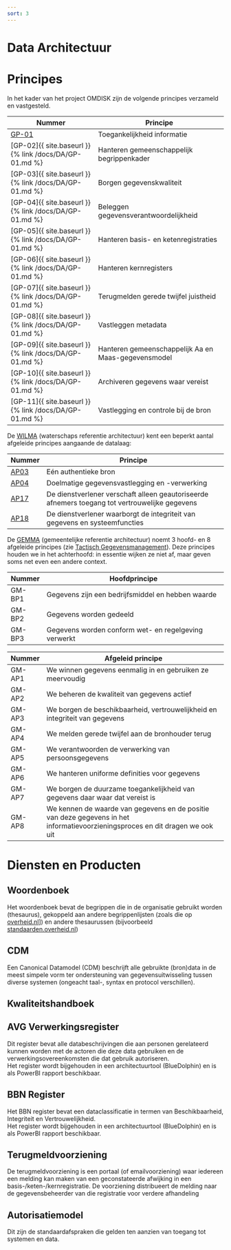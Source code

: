 ```yaml
---
sort: 3
---
```


# Data Architectuur

# Principes

In het kader van het project OMDISK zijn de volgende principes verzameld en vastgesteld.

| Nummer | Principe |
|--------|----------|
| [GP-01](DA/GP-01.md) | Toegankelijkheid informatie |
| [GP-02]{{ site.baseurl }}{% link /docs/DA/GP-01.md %}  | Hanteren gemeenschappelijk begrippenkader |
| [GP-03]{{ site.baseurl }}{% link /docs/DA/GP-01.md %}  | Borgen gegevenskwaliteit |
| [GP-04]{{ site.baseurl }}{% link /docs/DA/GP-01.md %}  | Beleggen gegevensverantwoordelijkheid |
| [GP-05]{{ site.baseurl }}{% link /docs/DA/GP-01.md %}  | Hanteren basis- en ketenregistraties |
| [GP-06]{{ site.baseurl }}{% link /docs/DA/GP-01.md %}  | Hanteren kernregisters |
| [GP-07]{{ site.baseurl }}{% link /docs/DA/GP-01.md %}  | Terugmelden gerede twijfel juistheid |
| [GP-08]{{ site.baseurl }}{% link /docs/DA/GP-01.md %}  | Vastleggen metadata |
| [GP-09]{{ site.baseurl }}{% link /docs/DA/GP-01.md %}  | Hanteren gemeenschappelijk Aa en Maas-gegevensmodel |
| [GP-10]{{ site.baseurl }}{% link /docs/DA/GP-01.md %}  | Archiveren gegevens waar vereist |
| [GP-11]{{ site.baseurl }}{% link /docs/DA/GP-01.md %}  | Vastlegging en controle bij de bron |


De [WILMA](https://wilmaonline.nl) (waterschaps referentie architectuur) kent een beperkt aantal afgeleide principes aangaande de datalaag:

| Nummer | Principe |
|--------|----------|
| [AP03](https://www.wilmaonline.nl/index.php/WILMA/id-6f81305c-9c48-4145-a9e1-23c8bd428eaf) | Eén authentieke bron |
| [AP04](https://www.wilmaonline.nl/index.php/WILMA/id-a60f29f9-0092-42be-a9f8-dc20515b1a59) | Doelmatige gegevensvastlegging en -verwerking |
| [AP17](https://www.wilmaonline.nl/index.php/WILMA/id-63fc8dc3-0f9d-4226-b075-28050f93e692) | De dienstverlener verschaft alleen geautoriseerde afnemers toegang tot vertrouwelijke gegevens |
| [AP18](https://www.wilmaonline.nl/index.php/WILMA/id-2842c036-aaca-48ac-9abe-78a5e63ee9d0) | De dienstverlener waarborgt de integriteit van gegevens en systeemfuncties |


De [GEMMA](https://www.gemmaonline.nl/index.php/Gemeentelijke_Model_Architectuur_(GEMMA)) (gemeentelijke referentie architectuur) noemt 3 hoofd- en 8 afgeleide principes (zie [Tactisch Gegevensmanagement](https://www.gemmaonline.nl/index.php/GMT_Principes)). Deze principes houden we in het achterhoofd: in essentie wijken ze niet af, maar geven soms net even een andere context.

| Nummer | Hoofdprincipe |
|--------|----------|
| GM-BP1 | Gegevens zijn een bedrijfsmiddel en hebben waarde |
| GM-BP2 | Gegevens worden gedeeld |
| GM-BP3 | Gegevens worden conform wet- en regelgeving verwerkt |

| Nummer | Afgeleid principe |
|--------|----------|
| GM-AP1 | We winnen gegevens eenmalig in en gebruiken ze meervoudig |
| GM-AP2 | We beheren de kwaliteit van gegevens actief |
| GM-AP3 | We borgen de beschikbaarheid, vertrouwelijkheid en integriteit van gegevens |
| GM-AP4 | We melden gerede twijfel aan de bronhouder terug|
| GM-AP5 | We verantwoorden de verwerking van persoonsgegevens |
| GM-AP6 | We hanteren uniforme definities voor gegevens |
| GM-AP7 | We borgen de duurzame toegankelijkheid van gegevens daar waar dat vereist is |
| GM-AP8 | We kennen de waarde van gegevens en de positie van deze gegevens in het informatievoorzieningsproces en dit dragen we ook uit |


# Diensten en Producten

## Woordenboek
Het woordenboek bevat de begrippen die in de organisatie gebruikt worden (thesaurus), gekoppeld aan andere begrippenlijsten (zoals die op [overheid.nl](https://www.overheid.nl/help/officiele-bekendmakingen/begrippenlijst#H)]) en andere thesaurussen (bijvoorbeeld [standaarden.overheid.nl](https://standaarden.overheid.nl/owms/terms/Thesaurus))

## CDM
Een Canonical Datamodel (CDM) beschrijft alle gebruikte (bron)data in de meest simpele vorm ter ondersteuning van gegevensuitwisseling tussen diverse systemen (ongeacht taal-, syntax en protocol verschillen).

## Kwaliteitshandboek

## AVG Verwerkingsregister
Dit register bevat alle databeschrijvingen die aan personen gerelateerd kunnen worden met de actoren die deze data gebruiken en de verwerkingsovereenkomsten die dat gebruik autoriseren.<br>
Het register wordt bijgehouden in een architectuurtool (BlueDolphin) en is als PowerBI rapport beschikbaar.

## BBN Register
Het BBN register bevat een dataclassificatie in termen van Beschikbaarheid, Integriteit en Vertrouwelijkheid.<br>
Het register wordt bijgehouden in een architectuurtool (BlueDolphin) en is als PowerBI rapport beschikbaar.

## Terugmeldvoorziening
De terugmeldvoorziening is een portaal (of emailvoorziening) waar iedereen een melding kan maken van een geconstateerde afwijking in een basis-/keten-/kernregistratie. De voorziening distribueert de melding naar de gegevensbeheerder van die registratie voor verdere afhandeling

## Autorisatiemodel
Dit zijn de standaardafspraken die gelden ten aanzien van toegang tot systemen en data.

